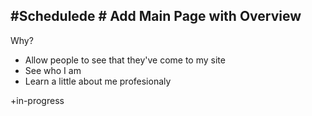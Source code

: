 ## #Schedulede # Add Main Page with Overview
<card>

Why?
- Allow people to see that they've come to my site
- See who I am
- Learn a little about me profesionaly

+in-progress
<!-- Schedulede:2023-11-02T13:44:41.981Z -->
</card>